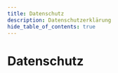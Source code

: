```yaml
---
title: Datenschutz
description: Datenschutzerklärung
hide_table_of_contents: true
---
```


# Datenschutz

